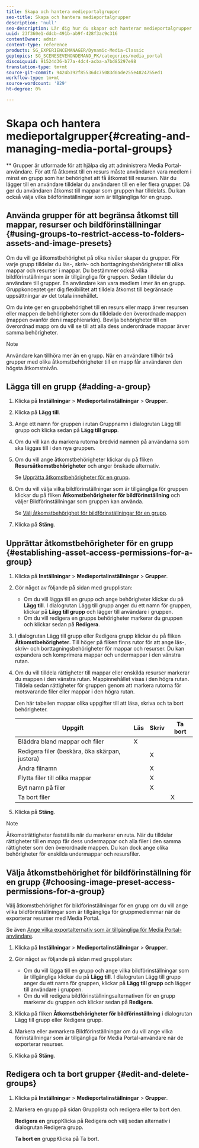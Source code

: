 ```yaml
---
title: Skapa och hantera medieportalgrupper
seo-title: Skapa och hantera medieportalgrupper
description: 'null'
seo-description: Lär dig hur du skapar och hanterar medieportalgrupper.
uuid: 23f360e1-ddcb-491b-ab9f-428f3ac9c316
contentOwner: admin
content-type: reference
products: SG_EXPERIENCEMANAGER/Dynamic-Media-Classic
geptopics: SG_SCENESEVENONDEMAND_PK/categories/media_portal
discoiquuid: 91524d36-b77a-4dc4-acba-a7bd85297e98
translation-type: tm+mt
source-git-commit: 9424b392f85536dc75083d0ade255e4824755ed1
workflow-type: tm+mt
source-wordcount: '829'
ht-degree: 0%

---
```



# Skapa och hantera medieportalgrupper{#creating-and-managing-media-portal-groups}

** Grupper är utformade för att hjälpa dig att administrera Media Portal-användare. För att få åtkomst till en resurs måste användaren vara medlem i minst en grupp som har behörighet att få åtkomst till resursen. När du lägger till en användare tilldelar du användaren till en eller flera grupper. Då ger du användaren åtkomst till mappar som gruppen har tilldelats. Du kan också välja vilka bildförinställningar som är tillgängliga för en grupp.

## Använda grupper för att begränsa åtkomst till mappar, resurser och bildförinställningar {#using-groups-to-restrict-access-to-folders-assets-and-image-presets}

Om du vill ge åtkomstbehörighet på olika nivåer skapar du grupper. För varje grupp tilldelar du läs-, skriv- och borttagningsbehörigheter till olika mappar och resurser i mappar. Du bestämmer också vilka bildförinställningar som är tillgängliga för gruppen. Sedan tilldelar du användare till grupper. En användare kan vara medlem i mer än en grupp. Gruppkonceptet ger dig flexibilitet att tilldela åtkomst till begränsade uppsättningar av det totala innehållet.

Om du inte ger en gruppbehörighet till en resurs eller mapp ärver resursen eller mappen de behörigheter som du tilldelade den överordnade mappen (mappen ovanför den i mapphierarkin). Bevilja behörigheter till en överordnad mapp om du vill se till att alla dess underordnade mappar ärver samma behörigheter.

>[!NOTE]
>
>Användare kan tillhöra mer än en grupp. När en användare tillhör två grupper med olika åtkomstbehörigheter till en mapp får användaren den högsta åtkomstnivån.

## Lägga till en grupp {#adding-a-group}

1. Klicka på **Inställningar** > **Medieportalinställningar** > **Grupper**.
1. Klicka på **Lägg till**.
1. Ange ett namn för gruppen i rutan Gruppnamn i dialogrutan Lägg till grupp och klicka sedan på **Lägg till grupp**.
1. Om du vill kan du markera rutorna bredvid namnen på användarna som ska läggas till i den nya gruppen.
1. Om du vill ange åtkomstbehörigheter klickar du på fliken **Resursåtkomstbehörigheter** och anger önskade alternativ.

   Se [Upprätta åtkomstbehörigheter för en grupp](creating-media-portal-groups.md#establishing_asset_access_permissions_for_a_group).

1. Om du vill välja vilka bildförinställningar som är tillgängliga för gruppen klickar du på fliken **Åtkomstbehörigheter för bildförinställning** och väljer Bildförinställningar som gruppen kan använda.

   Se [Välj åtkomstbehörighet för bildförinställningar för en grupp](creating-media-portal-groups.md#choosing_image_preset_access_permissions_for_a_group).

1. Klicka på **Stäng**.

## Upprättar åtkomstbehörigheter för en grupp {#establishing-asset-access-permissions-for-a-group}

1. Klicka på **Inställningar** > **Medieportalinställningar** > **Grupper**.
1. Gör något av följande på sidan med grupplistan:

   * Om du vill lägga till en grupp och ange behörigheter klickar du på **Lägg till**. I dialogrutan Lägg till grupp anger du ett namn för gruppen, klickar på **Lägg till grupp** och lägger till användare i gruppen.
   * Om du vill redigera en grupps behörigheter markerar du gruppen och klickar sedan på **Redigera**.

1. I dialogrutan Lägg till grupp eller Redigera grupp klickar du på fliken **Åtkomstbehörigheter**. Till höger på fliken finns rutor för att ange läs-, skriv- och borttagningsbehörigheter för mappar och resurser. Du kan expandera och komprimera mappar och undermappar i den vänstra rutan.
1. Om du vill tilldela rättigheter till mappar eller enskilda resurser markerar du mappen i den vänstra rutan. Mappinnehållet visas i den högra rutan. Tilldela sedan rättigheter för gruppen genom att markera rutorna för motsvarande filer eller mappar i den högra rutan.

   Den här tabellen mappar olika uppgifter till att läsa, skriva och ta bort behörigheter.

   | Uppgift | Läs | Skriv | Ta bort |
   |--- |--- |--- |--- |
   | Bläddra bland mappar och filer | X |  |  |
   | Redigera filer (beskära, öka skärpan, justera) |  | X |  |
   | Ändra filnamn |  | X |  |
   | Flytta filer till olika mappar |  | X |  |
   | Byt namn på filer |  | X |  |
   | Ta bort filer |  |  | X |

1. Klicka på **Stäng**.

>[!NOTE]
>
>Åtkomsträttigheter fastställs när du markerar en ruta. När du tilldelar rättigheter till en mapp får dess undermappar och alla filer i den samma rättigheter som den överordnade mappen. Du kan dock ange olika behörigheter för enskilda undermappar och resursfiler.

## Välja åtkomstbehörighet för bildförinställning för en grupp {#choosing-image-preset-access-permissions-for-a-group}

Välj åtkomstbehörighet för bildförinställningar för en grupp om du vill ange vilka bildförinställningar som är tillgängliga för gruppmedlemmar när de exporterar resurser med Media Portal.

Se även [Ange vilka exportalternativ som är tillgängliga för Media Portal-användare](specifying-export-options-available-media.md#specifying_export_options_available_to_media_portal_users).

1. Klicka på **Inställningar** > **Medieportalinställningar** > **Grupper**.
1. Gör något av följande på sidan med grupplistan:

   * Om du vill lägga till en grupp och ange vilka bildförinställningar som är tillgängliga klickar du på **Lägg till**. I dialogrutan Lägg till grupp anger du ett namn för gruppen, klickar på **Lägg till grupp** och lägger till användare i gruppen.
   * Om du vill redigera bildförinställningsalternativen för en grupp markerar du gruppen och klickar sedan på **Redigera**.

1. Klicka på fliken **Åtkomstbehörigheter för bildförinställning** i dialogrutan Lägg till grupp eller Redigera grupp.
1. Markera eller avmarkera Bildförinställningar om du vill ange vilka förinställningar som är tillgängliga för Media Portal-användare när de exporterar resurser.
1. Klicka på **Stäng**.

## Redigera och ta bort grupper {#edit-and-delete-groups}

1. Klicka på **Inställningar** > **Medieportalinställningar** > **Grupper**.
1. Markera en grupp på sidan Grupplista och redigera eller ta bort den.

   **Redigera en** gruppKlicka på Redigera och välj sedan alternativ i dialogrutan Redigera grupp.

   **Ta bort en** gruppKlicka på Ta bort.

